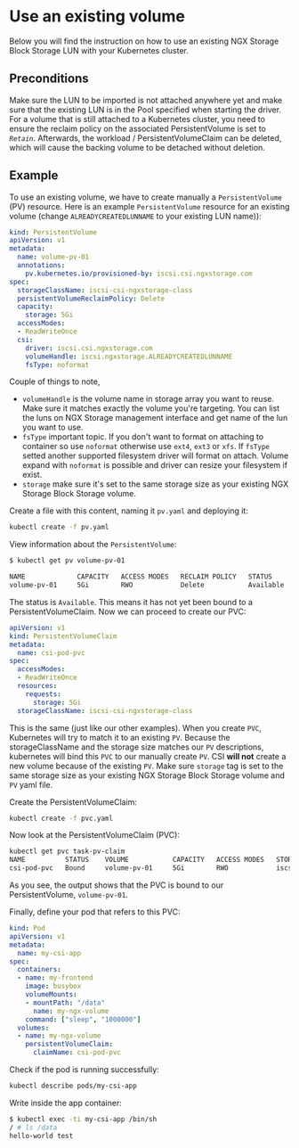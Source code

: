 # Use an existing volume

Below you will find the instruction on how to use an existing NGX Storage Block Storage LUN with your Kubernetes cluster.

## Preconditions

Make sure the LUN to be imported is not attached anywhere yet and make sure that the existing LUN is in the Pool specified when starting the driver. For a volume that is still attached to a Kubernetes cluster, you need to ensure the reclaim policy on the associated PersistentVolume is set to _`Retain`_. Afterwards, the workload / PersistentVolumeClaim can be deleted, which will cause the backing volume to be detached without deletion.

## Example

To use an existing volume, we have to create manually a `PersistentVolume` (PV) resource. Here is an example `PersistentVolume` resource for an existing volume (change `ALREADYCREATEDLUNNAME` to your existing LUN name)):

```yaml
kind: PersistentVolume
apiVersion: v1
metadata:
  name: volume-pv-01
  annotations:
    pv.kubernetes.io/provisioned-by: iscsi.csi.ngxstorage.com
spec:
  storageClassName: iscsi-csi-ngxstorage-class
  persistentVolumeReclaimPolicy: Delete
  capacity:
    storage: 5Gi
  accessModes:
  - ReadWriteOnce
  csi:
    driver: iscsi.csi.ngxstorage.com
    volumeHandle: iscsi.ngxstorage.ALREADYCREATEDLUNNAME
    fsType: noformat
```

Couple of things to note,

* `volumeHandle` is the volume name in storage array you want to reuse. Make sure it matches exactly the volume you're targeting. You can list the luns on NGX Storage management interface and get name of the lun you want to use.
* `fsType` important topic. If you don't want to format on attaching to container so use `noformat` otherwise use `ext4`, `ext3` or `xfs`. If `fsType` setted another supported filesystem driver will format on attach. Volume expand with `noformat` is possible and driver can resize your filesystem if exist.
* `storage` make sure it's set to the same storage size as your existing NGX Storage Block Storage volume.

Create a file with this content, naming it `pv.yaml` and deploying it:

```bash
kubectl create -f pv.yaml
```

View information about the `PersistentVolume`:

```bash
$ kubectl get pv volume-pv-01

NAME             CAPACITY   ACCESS MODES   RECLAIM POLICY   STATUS      CLAIM     STORAGECLASS                  REASON    AGE
volume-pv-01     5Gi        RWO            Delete           Available             iscsi-csi-ngxstorage-class              15s
```

The status is `Available`. This means it has not yet been bound to a PersistentVolumeClaim. Now we can proceed to create our PVC:

```yaml
apiVersion: v1
kind: PersistentVolumeClaim
metadata:
  name: csi-pod-pvc
spec:
  accessModes:
  - ReadWriteOnce
  resources:
    requests:
      storage: 5Gi
  storageClassName: iscsi-csi-ngxstorage-class
```

This is the same (just like our other examples). When you create `PVC`, Kubernetes will try to match it to an existing `PV`. Because the storageClassName and the storage size matches our `PV` descriptions, kubernetes will bind this `PVC` to our manually create `PV`. CSI **will not** create a new volume because of the existing `PV`. Make sure `storage` tag is set to the same storage size as your existing NGX Storage Block Storage volume and `PV` yaml file.

Create the PersistentVolumeClaim:

```bash
kubectl create -f pvc.yaml
```

Now look at the PersistentVolumeClaim (PVC):

```bash
kubectl get pvc task-pv-claim
NAME          STATUS    VOLUME           CAPACITY   ACCESS MODES   STORAGECLASS                 AGE
csi-pod-pvc   Bound     volume-pv-01     5Gi        RWO            iscsi-csi-ngxstorage-class   5s
```

As you see, the output shows that the PVC is bound to our PersistentVolume, `volume-pv-01`.

Finally, define your pod that refers to this PVC:

```yaml
kind: Pod
apiVersion: v1
metadata:
  name: my-csi-app
spec:
  containers:
  - name: my-frontend
    image: busybox
    volumeMounts:
    - mountPath: "/data"
      name: my-ngx-volume
    command: ["sleep", "1000000"]
  volumes:
  - name: my-ngx-volume
    persistentVolumeClaim:
      claimName: csi-pod-pvc
```

Check if the pod is running successfully:

```bash
kubectl describe pods/my-csi-app
```

Write inside the app container:

```sh
$ kubectl exec -ti my-csi-app /bin/sh
/ # ls /data
hello-world test
```
